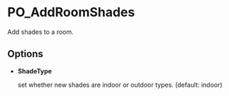 # PO_AddRoomShades

Add shades to a room.

## Options

* **ShadeType**

  set whether new shades are indoor or outdoor types. (default: indoor)


